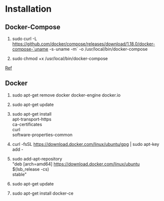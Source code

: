 # Installation

## Docker-Compose

1. sudo curl -L https://github.com/docker/compose/releases/download/1.18.0/docker-compose-`uname -s`-`uname -m` -o /usr/local/bin/docker-compose

2. sudo chmod +x /usr/local/bin/docker-compose

[Ref](https://docs.docker.com/compose/install/)

## Docker

1. sudo apt-get remove docker docker-engine docker.io

2. sudo apt-get update

3. sudo apt-get install \
    apt-transport-https \
    ca-certificates \
    curl \
    software-properties-common
    
4. curl -fsSL https://download.docker.com/linux/ubuntu/gpg | sudo apt-key add -

5. sudo add-apt-repository \
   "deb [arch=amd64] https://download.docker.com/linux/ubuntu \
   $(lsb_release -cs) \
   stable"

6. sudo apt-get update

7. sudo apt-get install docker-ce

